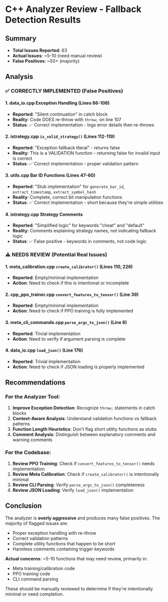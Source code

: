 # C++ Analyzer Review - Fallback Detection Results

## Summary
- **Total Issues Reported**: 63
- **Actual Issues**: ~5-10 (need manual review)
- **False Positives**: ~50+ (majority)

## Analysis

### ✅ **CORRECTLY IMPLEMENTED** (False Positives)

#### 1. **data_io.cpp Exception Handling (Lines 86-108)**
- **Reported**: "Silent continuation" in catch block
- **Reality**: Code DOES re-throw with `throw;` on line 107
- **Status**: ✅ Correct implementation - logs error details then re-throws

#### 2. **istrategy.cpp `is_valid_strategy()` (Lines 112-119)**
- **Reported**: "Exception fallback literal" - returns false
- **Reality**: This is a VALIDATION function - returning false for invalid input is correct
- **Status**: ✅ Correct implementation - proper validation pattern

#### 3. **utils.cpp Bar ID Functions (Lines 47-60)**
- **Reported**: "Stub implementation" for `generate_bar_id`, `extract_timestamp`, `extract_symbol_hash`
- **Reality**: Complete, correct bit manipulation functions
- **Status**: ✅ Correct implementation - short because they're simple utilities

#### 4. **istrategy.cpp Strategy Comments**
- **Reported**: "Simplified logic" for keywords "cheat" and "default"
- **Reality**: Comments explaining strategy names, not indicating fallback logic
- **Status**: ✅ False positive - keywords in comments, not code logic

### ⚠️ **NEEDS REVIEW** (Potential Real Issues)

#### 1. **meta_calibration.cpp `create_calibrator()` (Lines 110, 226)**
- **Reported**: Empty/minimal implementation
- **Action**: Need to check if this is intentional or incomplete

#### 2. **cpp_ppo_trainer.cpp `convert_features_to_tensor()` (Line 39)**
- **Reported**: Empty/minimal implementation  
- **Action**: Need to check if PPO training is fully implemented

#### 3. **meta_cli_commands.cpp `parse_args_to_json()` (Line 8)**
- **Reported**: Trivial implementation
- **Action**: Need to verify if argument parsing is complete

#### 4. **data_io.cpp `load_json()` (Line 176)**
- **Reported**: Trivial implementation
- **Action**: Need to check if JSON loading is properly implemented

## Recommendations

### For the Analyzer Tool:
1. **Improve Exception Detection**: Recognize `throw;` statements in catch blocks
2. **Context-Aware Analysis**: Understand validation functions vs fallback patterns
3. **Function Length Heuristics**: Don't flag short utility functions as stubs
4. **Comment Analysis**: Distinguish between explanatory comments and warning comments

### For the Codebase:
1. **Review PPO Training**: Check if `convert_features_to_tensor()` needs implementation
2. **Review Meta Calibration**: Check if `create_calibrator()` is intentionally minimal
3. **Review CLI Parsing**: Verify `parse_args_to_json()` completeness
4. **Review JSON Loading**: Verify `load_json()` implementation

## Conclusion

The analyzer is **overly aggressive** and produces many false positives. The majority of flagged issues are:
- Proper exception handling with re-throw
- Correct validation patterns
- Complete utility functions that happen to be short
- Harmless comments containing trigger keywords

**Actual concerns**: ~5-10 functions that may need review, primarily in:
- Meta training/calibration code
- PPO training code  
- CLI command parsing

These should be manually reviewed to determine if they're intentionally minimal or need completion.
